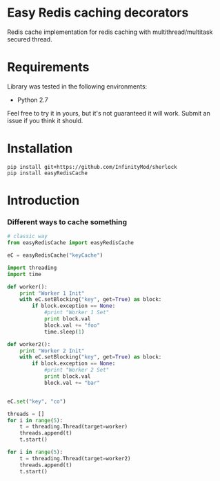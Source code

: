 # Easy Redis caching decorators

Redis cache implementation for redis caching with multithread/multitask secured thread.

# Requirements

Library was tested in the following environments:

 * Python 2.7


Feel free to try it in yours, but it's not guaranteed it will work. Submit an issue if you think it should.

# Installation

```
pip install git+https://github.com/InfinityMod/sherlock
pip install easyRedisCache
```

# Introduction

### Different ways to cache something

```python
# classic way
from easyRedisCache import easyRedisCache

eC = easyRedisCache("keyCache")

import threading
import time

def worker():
    print "Worker 1 Init"
    with eC.setBlocking("key", get=True) as block:
        if block.exception == None:
            #print "Worker 1 Set"
            print block.val
            block.val += "foo"
            time.sleep(1)

def worker2():
    print "Worker 2 Init"
    with eC.setBlocking("key", get=True) as block:
        if block.exception == None:
            #print "Worker 2 Set"
            print block.val
            block.val += "bar"


eC.set("key", "co")

threads = []
for i in range(5):
    t = threading.Thread(target=worker)
    threads.append(t)
    t.start()

for i in range(5):
    t = threading.Thread(target=worker2)
    threads.append(t)
    t.start()

```
